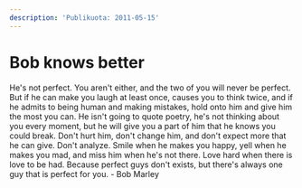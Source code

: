 ```yaml
---
description: 'Publikuota: 2011-05-15'
---
```


# Bob knows better

He's not perfect. You aren't either, and the two of you will never be perfect. But if he can make you laugh at least once, causes you to think twice, and if he admits to being human and making mistakes, hold onto him and give him the most you can. He isn't going to quote poetry, he's not thinking about you every moment, but he will give you a part of him that he knows you could break. Don't hurt him, don't change him, and don't expect more that he can give. Don't analyze. Smile when he makes you happy, yell when he makes you mad, and miss him when he's not there. Love hard when there is love to be had. Because perfect guys don't exists, but there's always one guy that is perfect for you. - Bob Marley

